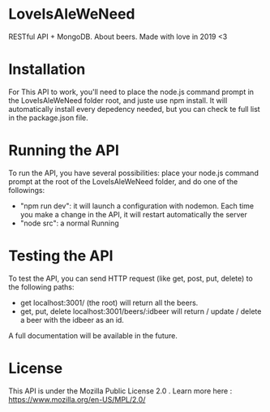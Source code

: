 # LoveIsAleWeNeed
RESTful API + MongoDB. About beers. Made with love in 2019 &lt;3

# Installation
For This API to work, you'll need to place the node.js command prompt in the LoveIsAleWeNeed folder root, and juste use npm install.
It will automatically install every depedency needed, but you can check te full list in the package.json file.

# Running the API
To run the API, you have several possibilities: place your node.js command prompt at the root of the LoveIsAleWeNeed folder, and do one of the followings:
- "npm run dev": it will launch a configuration with nodemon. Each time you make a change in the API, it will restart automatically the server
- "node src": a normal Running

# Testing the API
To test the API, you can send HTTP request (like get, post, put, delete) to the following paths:
- get localhost:3001/ (the root) will return all the beers.
- get, put, delete localhost:3001/beers/:idbeer will return / update / delete a beer with the idbeer as an id. 

A full documentation will be available in the future.

# License
This API is under the Mozilla Public License 2.0 . Learn more here : https://www.mozilla.org/en-US/MPL/2.0/
